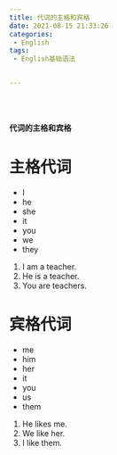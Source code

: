 ```yaml
---
title: 代词的主格和宾格
date: 2021-08-15 21:33:26
categories:
 - English
tags:
 - English基础语法


---
```


<br>
<br>



**代词的主格和宾格**

# 主格代词

* I 
* he 
* she 
* it 
* you 
* we 
* they

1. I am a teacher.
2. He is a teacher.
3. You are teachers.


# 宾格代词

* me
* him
* her
* it
* you
* us
* them

1. He likes me.
2. We like her.
3. I like them.



